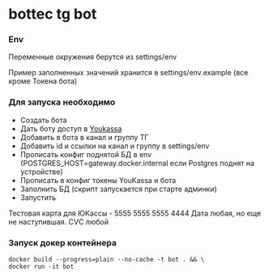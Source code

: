 # bottec tg bot

### Env

Переменные окружения берутся из settings/env

Пример заполненных значений хранится в settings/env.example (все кроме Токена бота)


### Для запуска необходимо

* Создать бота
* Дать боту доступ в [Youkassa](https://yookassa.ru/docs/support/payments/onboarding/integration/cms-module/telegram)
* Добавить в бота в канал и группу ТГ
* Добавить id и ссылки на канал и группу в settings/env
* Прописать конфиг поднятой БД в env (POSTGRES_HOST=gateway.docker.internal если Postgres поднят на устройстве)
* Прописать в конфиг токены YouKassa и бота
* Заполнить БД (скрипт запускается при старте админки)
* Запустить

Тестовая карта для ЮКассы - 5555 5555 5555 4444
Дата любая, но еще не наступившая. CVС любой

### Запуск докер контейнера
```commandline
docker build --progress=plain --no-cache -t bot . && \
docker run -it bot
```


